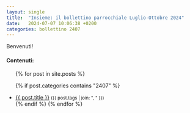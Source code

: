 ```yaml
---
layout: single
title:  "Insieme: il bollettino parrocchiale Luglio-Ottobre 2024"
date:   2024-07-07 10:06:38 +0200
categories: bollettino 2407
---
```



Benvenuti!

<div class="notice--info">
<h4>Contenuti:</h4>
<ul>
{% for post in site.posts %}

  {% if post.categories contains "2407" %}
  <li>
    <a href="{{ post.url }}">{{ post.title }}</a>
    <small>({{ post.tags | join: ", " }})</small>
  </li>
  {% endif %}
{% endfor %}
</ul>
</div>


